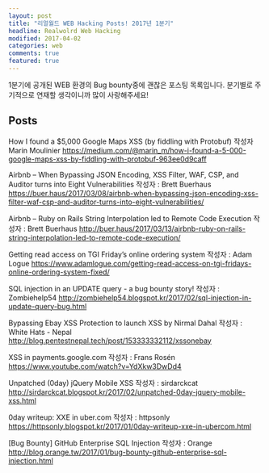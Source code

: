 ```yaml
---
layout: post
title: "리얼월드 WEB Hacking Posts! 2017년 1분기"
headline: Realwolrd Web Hacking
modified: 2017-04-02
categories: web
comments: true
featured: true
---
```


1분기에 공개된 WEB 환경의 Bug bounty중에 괜찮은 포스팅 목록입니다. 분기별로 주기적으로 연재할 생각이니까 많이 사랑해주세요!


## Posts
How I found a $5,000 Google Maps XSS (by fiddling with Protobuf) 
작성자 Marin Moulinier
https://medium.com/@marin_m/how-i-found-a-5-000-google-maps-xss-by-fiddling-with-protobuf-963ee0d9caff

Airbnb – When Bypassing JSON Encoding, XSS Filter, WAF, CSP, and Auditor turns into Eight Vulnerabilities
작성자 : Brett Buerhaus
https://buer.haus/2017/03/08/airbnb-when-bypassing-json-encoding-xss-filter-waf-csp-and-auditor-turns-into-eight-vulnerabilities/

Airbnb – Ruby on Rails String Interpolation led to Remote Code Execution
작성자 : Brett Buerhaus
http://buer.haus/2017/03/13/airbnb-ruby-on-rails-string-interpolation-led-to-remote-code-execution/

Getting read access on TGI Friday’s online ordering system
작성자 : Adam Logue
https://www.adamlogue.com/getting-read-access-on-tgi-fridays-online-ordering-system-fixed/

SQL injection in an UPDATE query - a bug bounty story!
작성자 : Zombiehelp54
http://zombiehelp54.blogspot.kr/2017/02/sql-injection-in-update-query-bug.html

Bypassing Ebay XSS Protection to launch XSS by Nirmal Dahal
작성자 : White Hats - Nepal
http://blog.pentestnepal.tech/post/153333332112/xssonebay

XSS in payments.google.com
작성자 : Frans Rosén
https://www.youtube.com/watch?v=YdXkw3DwDd4

Unpatched (0day) jQuery Mobile XSS
작성자 : sirdarckcat
http://sirdarckcat.blogspot.kr/2017/02/unpatched-0day-jquery-mobile-xss.html

0day writeup: XXE in uber.com
작성자 : httpsonly
https://httpsonly.blogspot.kr/2017/01/0day-writeup-xxe-in-ubercom.html

[Bug Bounty] GitHub Enterprise SQL Injection
작성자 : Orange
http://blog.orange.tw/2017/01/bug-bounty-github-enterprise-sql-injection.html

